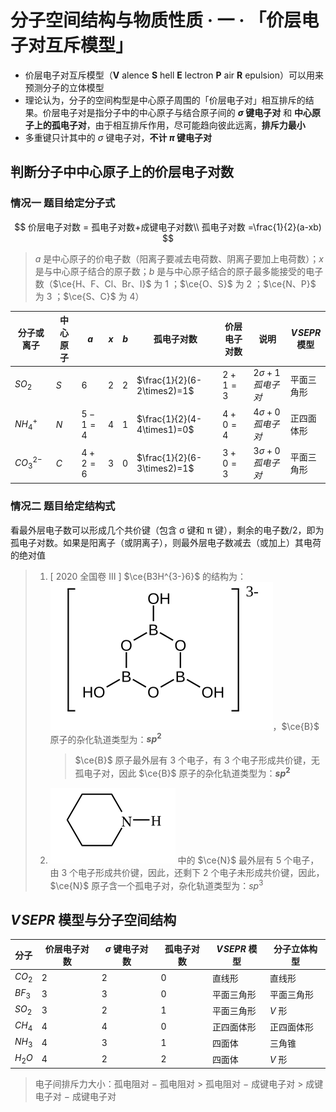 # 分子空间结构与物质性质 · 一 · 「价层电子对互斥模型」

- 价层电子对互斥模型（**V** alence **S** hell **E** lectron **P** air **R** epulsion）可以用来预测分子的立体模型
- 理论认为，分子的空间构型是中心原子周围的「价层电子对」相互排斥的结果。价层电子对是指分子中的中心原子与结合原子间的 **$\sigma$ 键电子对** 和 **中心原子上的孤电子对**，由于相互排斥作用，尽可能趋向彼此远离，**排斥力最小**
- 多重键只计其中的 $\sigma$ 键电子对，**不计 $\pi$ 键电子对**

## 判断分子中中心原子上的价层电子对数

### 情况一 题目给定分子式

$$
价层电子对数 = 孤电子对数+成键电子对数\\
孤电子对数 =\frac{1}{2}(a-xb)
$$

> $a$ 是中心原子的价电子数（阳离子要减去电荷数、阴离子要加上电荷数）；$x$ 是与中心原子结合的原子数；$b$ 是与中心原子结合的原子最多能接受的电子数（$\ce{H、F、Cl、Br、I}$ 为 1 ；$\ce{O、S}$ 为 2 ；$\ce{N、P}$ 为 3 ；$\ce{S、C}$ 为 4）

| 分子或离子  | 中心原子 | $a$     | $x$  | $b$  | 孤电子对数                  | 价层电子对数 | 说明                    | $V\!SEPR$ 模型 |
| ----------- | -------- | ------- | ---- | ---- | --------------------------- | ------------ | ----------------------- | -------------- |
| $SO_2$      | $S$      | $6$     | $2$  | $2$  | $\frac{1}{2}(6-2\times2)=1$ | $2+1=3$      | $2 \sigma + 1 孤电子对$ | 平面三角形     |
| $NH_4^+$    | $N$      | $5-1=4$ | $4$  | $1$  | $\frac{1}{2}(4-4\times1)=0$ | $4+0=4$      | $4 \sigma + 0 孤电子对$ | 正四面体形     |
| $CO_3^{2-}$ | $C$      | $4+2=6$ | $3$  | $0$  | $\frac{1}{2}(6-3\times2)=1$ | $3+0=3$      | $3 \sigma + 0 孤电子对$ | 平面三角形     |

### 情况二 题目给定结构式

看最外层电子数可以形成几个共价键（包含 σ 键和 π 键），剩余的电子数/2，即为孤电子对数。如果是阳离子（或阴离子），则最外层电子数减去（或加上）其电荷的绝对值

> 1. [ 2020 全国卷 Ⅲ ] $\ce{B3H^{3-}6}$  的结构为：![](images\1.1.svg)，$\ce{B}$ 原子的杂化轨道类型为：**$sp^2$**
>
>    > $\ce{B}$ 原子最外层有 3 个电子，有 3 个电子形成共价键，无孤电子对，因此 $\ce{B}$ 原子的杂化轨道类型为：**$sp^2$**
>
> 2. ![](images\1.2.svg) 中的 $\ce{N}$ 最外层有 5 个电子，由 3 个电子形成共价键，因此，还剩下 2 个电子未形成共价键，因此，  $\ce{N}$ 原子含一个孤电子对，杂化轨道类型为：$sp^3$

## $V\!SEPR$ 模型与分子空间结构
| 分子   | 价层电子对数 | $σ$ 键电子对数 | 孤电子对数 | $V\!SEPR$ 模型 | 分子立体构型 |
| ------ | ------------ | ----------- | ---------- | --------- | ------------ |
| $CO_2$   | $2$           | $2$          | $0$          | 直线形     |直线形|
| $BF_3$   | $3$          | $3$        | $0$          | 平面三角形 | 平面三角形  |
| $SO_2$   | $3$         | $2$          | $1$          | 平面三角形 | $V$ 形        |
| $CH_4$   | $4$           | $4$          | $0$          | 正四面体形 | 正四面体形    |
| $NH_3$   | $4$           | $3$          | $1$         | 四面体 | 三角锥       |
| $H_2O$   | $4$           | $2$          | $2$          | 四面体   | $V$ 形          |

> 电子间排斥力大小：孤电阻对 $-$ 孤电阻对 $>$ 孤电阻对 $-$ 成键电子对 $>$ 成键电子对 $-$ 成键电子对
